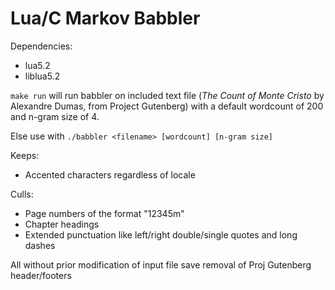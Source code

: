 Lua/C Markov Babbler
======

Dependencies:
* lua5.2
* liblua5.2

`make run` will run babbler on included text file (*The Count of Monte Cristo* by Alexandre Dumas, from Project Gutenberg) with a default wordcount of 200 and n-gram size of 4.

Else use with `./babbler <filename> [wordcount] [n-gram size]`

Keeps:
* Accented characters regardless of locale

Culls:
* Page numbers of the format "12345m"
* Chapter headings
* Extended punctuation like left/right double/single quotes and long dashes

All without prior modification of input file save removal of Proj Gutenberg header/footers
